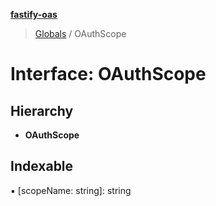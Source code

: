 **[fastify-oas](../README.md)**

> [Globals](../README.md) / OAuthScope

# Interface: OAuthScope

## Hierarchy

- **OAuthScope**

## Indexable

▪ [scopeName: string]: string
